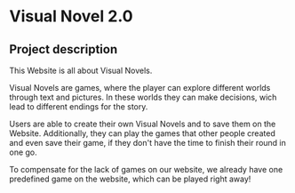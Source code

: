 # Visual Novel 2.0

## Project description

This Website is all about Visual Novels.

Visual Novels are games, where the player can explore different worlds through text and pictures. In these worlds they
can make decisions, wich lead to different endings for the story.

Users are able to create their own Visual Novels and to save them on the Website.
Additionally, they can play the games that other people created and even save their game,
if they don't have the time to finish their round in one go.

To compensate for the lack of games on our website, we already have one predefined game
on the website, which can be played right away!